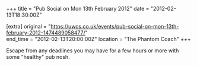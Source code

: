 +++
title = "Pub Social on Mon 13th February 2012"
date = "2012-02-13T18:30:00Z"

[extra]
original = "https://uwcs.co.uk/events/pub-social-on-mon-13th-february-2012-1474489058477/"    
end_time = "2012-02-13T20:00:00Z"
location = "The Phantom Coach"
+++

Escape from any deadlines you may have for a few hours or more with some "healthy" pub nosh.

